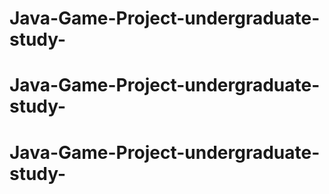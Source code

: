 # Java-Game-Project-undergraduate-study-
# Java-Game-Project-undergraduate-study-
# Java-Game-Project-undergraduate-study-
